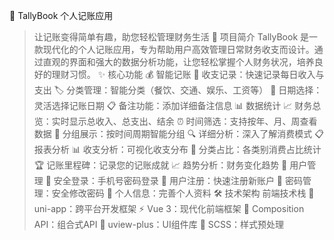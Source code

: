 📱 TallyBook 个人记账应用
> 让记账变得简单有趣，助您轻松管理财务生活
🎯 项目简介
TallyBook 是一款现代化的个人记账应用，专为帮助用户高效管理日常财务收支而设计。通过直观的界面和强大的数据分析功能，让您轻松掌握个人财务状况，培养良好的理财习惯。
✨ 核心功能
💰 智能记账
📝 收支记录：快速记录每日收入与支出
🏷️ 分类管理：智能分类（餐饮、交通、娱乐、工资等）
📅 日期选择：灵活选择记账日期
📋 备注功能：添加详细备注信息
📊 数据统计
📈 财务总览：实时显示总收入、总支出、结余
⏰ 时间筛选：支持按年、月、周查看数据
📑 分组展示：按时间周期智能分组
🔍 详细分析：深入了解消费模式
📋 报表分析
📊 收支分析：可视化收支分布
🎯 分类占比：各类别消费占比统计
🏆 记账里程碑：记录您的记账成就
📈 趋势分析：财务变化趋势
👤 用户管理
🔐 安全登录：手机号密码登录
📝 用户注册：快速注册新账户
🔑 密码管理：安全修改密码
👤 个人信息：完善个人资料
🛠️ 技术架构
前端技术栈
🚀 uni-app：跨平台开发框架
⚡ Vue 3：现代化前端框架
🎨 Composition API：组合式API
🎯 uview-plus：UI组件库
💅 SCSS：样式预处理
